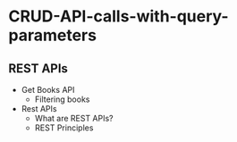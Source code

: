 # CRUD-API-calls-with-query-parameters
## REST APIs
- Get Books API
  - Filtering books
- Rest APIs
  - What are REST APIs?
  - REST Principles
